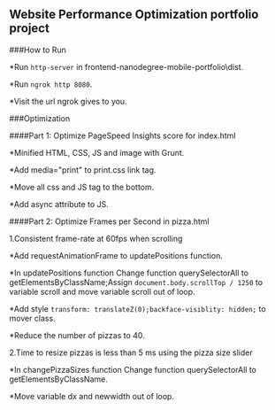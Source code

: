 ## Website Performance Optimization portfolio project

###How to Run

*Run `http-server` in frontend-nanodegree-mobile-portfolio\dist.

*Run `ngrok http 8080`.

*Visit the url ngrok gives to you.

###Optimization

####Part 1: Optimize PageSpeed Insights score for index.html

*Minified HTML, CSS, JS and image with Grunt.

*Add media="print" to print.css link tag.

*Move all css and JS tag to the bottom.

*Add async attribute to JS.

####Part 2: Optimize Frames per Second in pizza.html

1.Consistent frame-rate at 60fps when scrolling

*Add requestAnimationFrame to updatePositions function.

*In updatePositions function Change function querySelectorAll to getElementsByClassName;Assign `document.body.scrollTop / 1250` to variable scroll and move variable scroll out of loop.

*Add style `transform: translateZ(0);backface-visiblity: hidden;` to mover class.

*Reduce the number of pizzas to 40.

2.Time to resize pizzas is less than 5 ms using the pizza size slider

*In changePizzaSizes function Change function querySelectorAll to getElementsByClassName.

*Move variable dx and newwidth out of loop.
